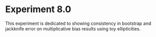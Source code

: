 # Experiment 8.0

This experiment is dedicated to showing consistency in bootstrap and jackknife error on 
multiplicative bias results using toy ellipticities. 
